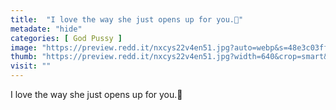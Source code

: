 ```yaml
---
title:  "I love the way she just opens up for you.💎"
metadate: "hide"
categories: [ God Pussy ]
image: "https://preview.redd.it/nxcys22v4en51.jpg?auto=webp&s=48e3c03ffe019ffcf544b794ddc3378e891ac847"
thumb: "https://preview.redd.it/nxcys22v4en51.jpg?width=640&crop=smart&auto=webp&s=e9ea91d76e1f412e875e1a1ddae6be0a6751f7d6"
visit: ""
---
```

I love the way she just opens up for you.💎
